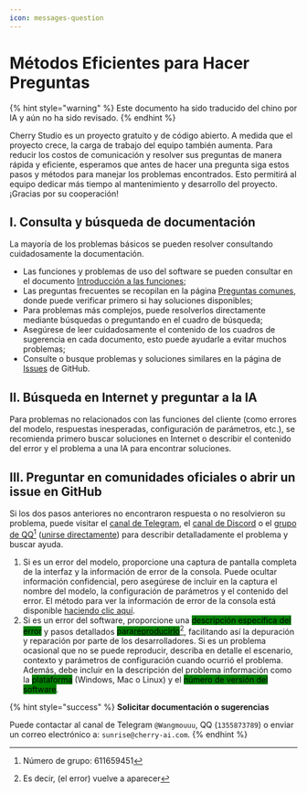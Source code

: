 ```yaml
---
icon: messages-question
---
```

# Métodos Eficientes para Hacer Preguntas


{% hint style="warning" %}
Este documento ha sido traducido del chino por IA y aún no ha sido revisado.
{% endhint %}




Cherry Studio es un proyecto gratuito y de código abierto. A medida que el proyecto crece, la carga de trabajo del equipo también aumenta. Para reducir los costos de comunicación y resolver sus preguntas de manera rápida y eficiente, esperamos que antes de hacer una pregunta siga estos pasos y métodos para manejar los problemas encontrados. Esto permitirá al equipo dedicar más tiempo al mantenimiento y desarrollo del proyecto. ¡Gracias por su cooperación!

## I. Consulta y búsqueda de documentación

La mayoría de los problemas básicos se pueden resolver consultando cuidadosamente la documentación.

* Las funciones y problemas de uso del software se pueden consultar en el documento [Introducción a las funciones](../cherrystudio/preview/);
* Las preguntas frecuentes se recopilan en la página [Preguntas comunes](questions.md), donde puede verificar primero si hay soluciones disponibles;
* Para problemas más complejos, puede resolverlos directamente mediante búsquedas o preguntando en el cuadro de búsqueda;
* Asegúrese de leer cuidadosamente el contenido de los cuadros de sugerencia en cada documento, esto puede ayudarle a evitar muchos problemas;
* Consulte o busque problemas y soluciones similares en la página de [Issues](https://github.com/CherryHQ/cherry-studio/issues) de GitHub.

## II. Búsqueda en Internet y preguntar a la IA

Para problemas no relacionados con las funciones del cliente (como errores del modelo, respuestas inesperadas, configuración de parámetros, etc.), se recomienda primero buscar soluciones en Internet o describir el contenido del error y el problema a una IA para encontrar soluciones.

## III. Preguntar en comunidades oficiales o abrir un issue en GitHub

Si los dos pasos anteriores no encontraron respuesta o no resolvieron su problema, puede visitar el [canal de Telegram](https://t.me/CherryStudioAI), el [canal de Discord](https://discord.com/invite/wez8HtpxqQ) o el [grupo de QQ](#user-content-fn-1)[^1] ([unirse directamente](https://qm.qq.com/cgi-bin/qm/qr?authKey=xe5nfGVZLMYnlJq%2F%2B4kN03YWcDBB2lnD7tc9rWus2mxS0JHUbOzk79cO7MYuqyGR\&k=UKVgl3YPHmwPaU8qeO1VG03NcUkACKsc\&noverify=0)) para describir detalladamente el problema y buscar ayuda.

1. Si es un error del modelo, proporcione una captura de pantalla completa de la interfaz y la información de error de la consola. Puede ocultar información confidencial, pero asegúrese de incluir en la captura el nombre del modelo, la configuración de parámetros y el contenido del error. El método para ver la información de error de la consola está disponible [haciendo clic aquí](questions.md#kong-zhi-tai-bao-cuo-cha-kan-fang-fa).
2. Si es un error del software, proporcione una <mark style="background-color:green;">descripción específica del error</mark> y pasos detallados <mark style="background-color:green;">para</mark>[<mark style="background-color:green;">reproducirlo</mark>](#user-content-fn-2)[^2], facilitando así la depuración y reparación por parte de los desarrolladores. Si es un problema ocasional que no se puede reproducir, describa en detalle el escenario, contexto y parámetros de configuración cuando ocurrió el problema.  
   Además, debe incluir en la descripción del problema información como la <mark style="background-color:green;">plataforma</mark> (Windows, Mac o Linux) y el <mark style="background-color:green;">número de versión del software</mark>.

{% hint style="success" %}
**Solicitar documentación o sugerencias**

Puede contactar al canal de Telegram `@Wangmouuu`, QQ (`1355873789`) o enviar un correo electrónico a: `sunrise@cherry-ai.com`.
{% endhint %}

[^1]: Número de grupo: 611659451

[^2]: Es decir, (el error) vuelve a aparecer